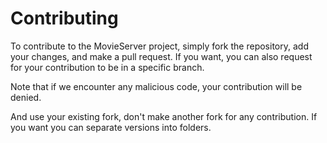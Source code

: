 # Contributing
To contribute to the MovieServer project, simply fork the repository, add your changes, and make a pull request. If you want, you can also request for your contribution to be in a specific branch.

Note that if we encounter any malicious code, your contribution will be denied.

And use your existing fork, don't make another fork for any contribution. If you want you can separate versions into folders.
